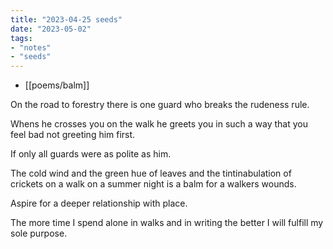 ```yaml
---
title: "2023-04-25 seeds"
date: "2023-05-02"
tags:
- "notes"
- "seeds"
---
```


- [[poems/balm]]

On the road to forestry
there is one guard
who breaks the rudeness rule.

Whens he crosses you on the walk he greets you in such a way that you feel bad not greeting him first.

If only all guards were as polite as him.

The cold wind and the green hue of leaves and the tintinabulation of crickets on a walk on a summer night is a balm for a walkers wounds.

Aspire for a deeper relationship with place.

The more time I spend alone in walks and in writing the better I will fulfill my sole purpose.
